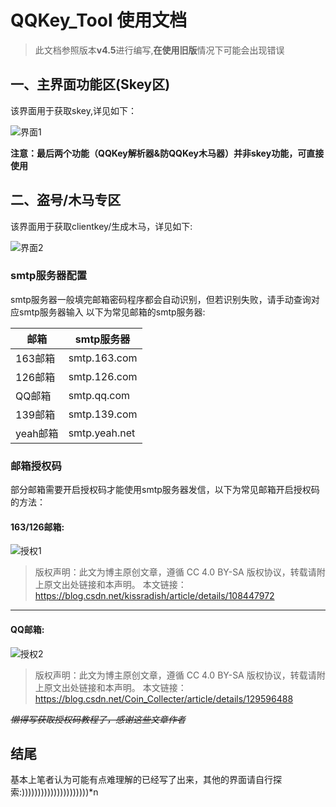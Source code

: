 # QQKey_Tool 使用文档  
> 此文档参照版本**v4.5**进行编写,**在使用旧版**情况下可能会出现错误  

## 一、主界面功能区(Skey区)  
  
该界面用于获取skey,详见如下：  
  
![界面1](https://github.com/user-attachments/assets/18d2c62a-4948-40aa-8652-c30f7f5745dc)  
  
**注意：最后两个功能（QQKey解析器&防QQKey木马器）并非skey功能，可直接使用**

## 二、盗号/木马专区
该界面用于获取clientkey/生成木马，详见如下:  
  
![界面2](https://github.com/user-attachments/assets/5e33aa22-5ea8-4559-9764-10fac61210c0)
### smtp服务器配置
smtp服务器一般填完邮箱密码程序都会自动识别，但若识别失败，请手动查询对应smtp服务器输入
以下为常见邮箱的smtp服务器:

| 邮箱     | smtp服务器       |
|--------|---------------|
| 163邮箱  | smtp.163.com  |
| 126邮箱  | smtp.126.com  |
| QQ邮箱   | smtp.qq.com   |
| 139邮箱  | smtp.139.com  |
| yeah邮箱 | smtp.yeah.net |

### 邮箱授权码
部分邮箱需要开启授权码才能使用smtp服务器发信，以下为常见邮箱开启授权码的方法：  
#### 163/126邮箱:  
![授权1](https://github.com/user-attachments/assets/34432b22-bce4-495c-9d35-59295c2f0613)

> 版权声明：此文为博主原创文章，遵循 CC 4.0 BY-SA 版权协议，转载请附上原文出处链接和本声明。
本文链接：https://blog.csdn.net/kissradish/article/details/108447972  
****
#### QQ邮箱:
![授权2](https://github.com/user-attachments/assets/ada47f61-98ad-47ad-b353-2957ae6370d8)
> 版权声明：此文为博主原创文章，遵循 CC 4.0 BY-SA 版权协议，转载请附上原文出处链接和本声明。
本文链接：https://blog.csdn.net/Coin_Collecter/article/details/129596488  

_~~懒得写获取授权码教程了，感谢这些文章作者~~_

## 结尾
基本上笔者认为可能有点难理解的已经写了出来，其他的界面请自行探索:)))))))))))))))))))))*n
